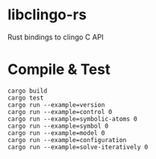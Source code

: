 # libclingo-rs
Rust bindings to clingo C API

 
# Compile & Test
    cargo build
    cargo test
    cargo run --example=version
    cargo run --example=control 0
    cargo run --example=symbolic-atoms 0
    cargo run --example=symbol 0
    cargo run --example=model 0    
    cargo run --example=configuration    
    cargo run --example=solve-iteratively 0    
    
